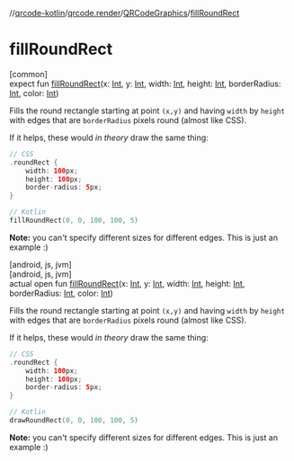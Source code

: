 //[qrcode-kotlin](../../../index.md)/[qrcode.render](../index.md)/[QRCodeGraphics](index.md)/[fillRoundRect](fill-round-rect.md)

# fillRoundRect

[common]\
expect fun [fillRoundRect](fill-round-rect.md)(x: [Int](https://kotlinlang.org/api/latest/jvm/stdlib/kotlin-stdlib/kotlin/-int/index.html), y: [Int](https://kotlinlang.org/api/latest/jvm/stdlib/kotlin-stdlib/kotlin/-int/index.html), width: [Int](https://kotlinlang.org/api/latest/jvm/stdlib/kotlin-stdlib/kotlin/-int/index.html), height: [Int](https://kotlinlang.org/api/latest/jvm/stdlib/kotlin-stdlib/kotlin/-int/index.html), borderRadius: [Int](https://kotlinlang.org/api/latest/jvm/stdlib/kotlin-stdlib/kotlin/-int/index.html), color: [Int](https://kotlinlang.org/api/latest/jvm/stdlib/kotlin-stdlib/kotlin/-int/index.html))

Fills the round rectangle starting at point `(x,y)` and having `width` by `height` with edges that are `borderRadius` pixels round (almost like CSS).

If it helps, these would *in theory* draw the same thing:

```kotlin
// CSS
.roundRect {
    width: 100px;
    height: 100px;
    border-radius: 5px;
}

// Kotlin
fillRoundRect(0, 0, 100, 100, 5)
```

**Note:** you can't specify different sizes for different edges. This is just an example :)

[android, js, jvm]\
[android, js, jvm]\
actual open fun [fillRoundRect](fill-round-rect.md)(x: [Int](https://kotlinlang.org/api/latest/jvm/stdlib/kotlin-stdlib/kotlin/-int/index.html), y: [Int](https://kotlinlang.org/api/latest/jvm/stdlib/kotlin-stdlib/kotlin/-int/index.html), width: [Int](https://kotlinlang.org/api/latest/jvm/stdlib/kotlin-stdlib/kotlin/-int/index.html), height: [Int](https://kotlinlang.org/api/latest/jvm/stdlib/kotlin-stdlib/kotlin/-int/index.html), borderRadius: [Int](https://kotlinlang.org/api/latest/jvm/stdlib/kotlin-stdlib/kotlin/-int/index.html), color: [Int](https://kotlinlang.org/api/latest/jvm/stdlib/kotlin-stdlib/kotlin/-int/index.html))

Fills the round rectangle starting at point `(x,y)` and having `width` by `height` with edges that are `borderRadius` pixels round (almost like CSS).

If it helps, these would *in theory* draw the same thing:

```kotlin
// CSS
.roundRect {
    width: 100px;
    height: 100px;
    border-radius: 5px;
}

// Kotlin
drawRoundRect(0, 0, 100, 100, 5)
```

**Note:** you can't specify different sizes for different edges. This is just an example :)
